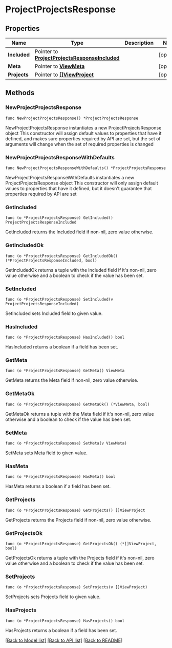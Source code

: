 # ProjectProjectsResponse

## Properties

Name | Type | Description | Notes
------------ | ------------- | ------------- | -------------
**Included** | Pointer to [**ProjectProjectsResponseIncluded**](ProjectProjectsResponseIncluded.md) |  | [optional] 
**Meta** | Pointer to [**ViewMeta**](ViewMeta.md) |  | [optional] 
**Projects** | Pointer to [**[]ViewProject**](ViewProject.md) |  | [optional] 

## Methods

### NewProjectProjectsResponse

`func NewProjectProjectsResponse() *ProjectProjectsResponse`

NewProjectProjectsResponse instantiates a new ProjectProjectsResponse object
This constructor will assign default values to properties that have it defined,
and makes sure properties required by API are set, but the set of arguments
will change when the set of required properties is changed

### NewProjectProjectsResponseWithDefaults

`func NewProjectProjectsResponseWithDefaults() *ProjectProjectsResponse`

NewProjectProjectsResponseWithDefaults instantiates a new ProjectProjectsResponse object
This constructor will only assign default values to properties that have it defined,
but it doesn't guarantee that properties required by API are set

### GetIncluded

`func (o *ProjectProjectsResponse) GetIncluded() ProjectProjectsResponseIncluded`

GetIncluded returns the Included field if non-nil, zero value otherwise.

### GetIncludedOk

`func (o *ProjectProjectsResponse) GetIncludedOk() (*ProjectProjectsResponseIncluded, bool)`

GetIncludedOk returns a tuple with the Included field if it's non-nil, zero value otherwise
and a boolean to check if the value has been set.

### SetIncluded

`func (o *ProjectProjectsResponse) SetIncluded(v ProjectProjectsResponseIncluded)`

SetIncluded sets Included field to given value.

### HasIncluded

`func (o *ProjectProjectsResponse) HasIncluded() bool`

HasIncluded returns a boolean if a field has been set.

### GetMeta

`func (o *ProjectProjectsResponse) GetMeta() ViewMeta`

GetMeta returns the Meta field if non-nil, zero value otherwise.

### GetMetaOk

`func (o *ProjectProjectsResponse) GetMetaOk() (*ViewMeta, bool)`

GetMetaOk returns a tuple with the Meta field if it's non-nil, zero value otherwise
and a boolean to check if the value has been set.

### SetMeta

`func (o *ProjectProjectsResponse) SetMeta(v ViewMeta)`

SetMeta sets Meta field to given value.

### HasMeta

`func (o *ProjectProjectsResponse) HasMeta() bool`

HasMeta returns a boolean if a field has been set.

### GetProjects

`func (o *ProjectProjectsResponse) GetProjects() []ViewProject`

GetProjects returns the Projects field if non-nil, zero value otherwise.

### GetProjectsOk

`func (o *ProjectProjectsResponse) GetProjectsOk() (*[]ViewProject, bool)`

GetProjectsOk returns a tuple with the Projects field if it's non-nil, zero value otherwise
and a boolean to check if the value has been set.

### SetProjects

`func (o *ProjectProjectsResponse) SetProjects(v []ViewProject)`

SetProjects sets Projects field to given value.

### HasProjects

`func (o *ProjectProjectsResponse) HasProjects() bool`

HasProjects returns a boolean if a field has been set.


[[Back to Model list]](../README.md#documentation-for-models) [[Back to API list]](../README.md#documentation-for-api-endpoints) [[Back to README]](../README.md)


